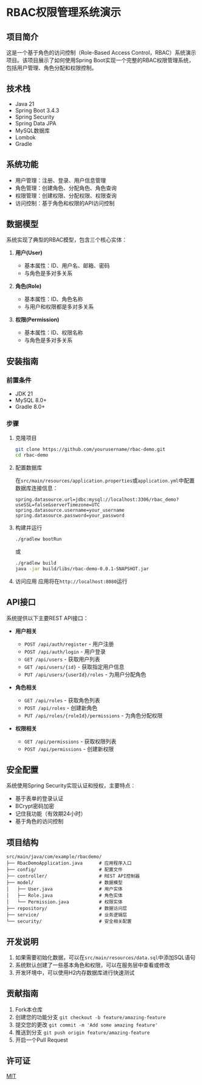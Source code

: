 # RBAC权限管理系统演示

## 项目简介

这是一个基于角色的访问控制（Role-Based Access Control，RBAC）系统演示项目。该项目展示了如何使用Spring Boot实现一个完整的RBAC权限管理系统，包括用户管理、角色分配和权限控制。

## 技术栈

- Java 21
- Spring Boot 3.4.3
- Spring Security
- Spring Data JPA
- MySQL数据库
- Lombok
- Gradle

## 系统功能

- 用户管理：注册、登录、用户信息管理
- 角色管理：创建角色、分配角色、角色查询
- 权限管理：创建权限、分配权限、权限查询
- 访问控制：基于角色和权限的API访问控制

## 数据模型

系统实现了典型的RBAC模型，包含三个核心实体：

1. **用户(User)**
   - 基本属性：ID、用户名、邮箱、密码
   - 与角色是多对多关系

2. **角色(Role)**
   - 基本属性：ID、角色名称
   - 与用户和权限都是多对多关系

3. **权限(Permission)**
   - 基本属性：ID、权限名称
   - 与角色是多对多关系

## 安装指南

### 前置条件

- JDK 21
- MySQL 8.0+
- Gradle 8.0+

### 步骤

1. 克隆项目

   ```bash
   git clone https://github.com/yourusername/rbac-demo.git
   cd rbac-demo
   ```

2. 配置数据库

   在`src/main/resources/application.properties`或`application.yml`中配置数据库连接信息：

   ```properties
   spring.datasource.url=jdbc:mysql://localhost:3306/rbac_demo?useSSL=false&serverTimezone=UTC
   spring.datasource.username=your_username
   spring.datasource.password=your_password
   ```

3. 构建并运行

   ```bash
   ./gradlew bootRun
   ```

   或

   ```bash
   ./gradlew build
   java -jar build/libs/rbac-demo-0.0.1-SNAPSHOT.jar
   ```

4. 访问应用
   应用将在`http://localhost:8080`运行

## API接口

系统提供以下主要REST API接口：

- **用户相关**
  - `POST /api/auth/register` - 用户注册
  - `POST /api/auth/login` - 用户登录
  - `GET /api/users` - 获取用户列表
  - `GET /api/users/{id}` - 获取指定用户信息
  - `PUT /api/users/{userId}/roles` - 为用户分配角色

- **角色相关**
  - `GET /api/roles` - 获取角色列表
  - `POST /api/roles` - 创建新角色
  - `PUT /api/roles/{roleId}/permissions` - 为角色分配权限

- **权限相关**
  - `GET /api/permissions` - 获取权限列表
  - `POST /api/permissions` - 创建新权限

## 安全配置

系统使用Spring Security实现认证和授权，主要特点：

- 基于表单的登录认证
- BCrypt密码加密
- 记住我功能（有效期24小时）
- 基于角色的访问控制

## 项目结构

```plaintext
src/main/java/com/example/rbacdemo/
├── RbacDemoApplication.java      # 应用程序入口
├── config/                       # 配置文件
├── controller/                   # REST API控制器
├── model/                        # 数据模型
│   ├── User.java                 # 用户实体
│   ├── Role.java                 # 角色实体
│   └── Permission.java           # 权限实体
├── repository/                   # 数据访问层
├── service/                      # 业务逻辑层
└── security/                     # 安全相关配置
```

## 开发说明

1. 如果需要初始化数据，可以在`src/main/resources/data.sql`中添加SQL语句
2. 系统默认创建了一些基本角色和权限，可以在服务层中查看或修改
3. 开发环境中，可以使用H2内存数据库进行快速测试

## 贡献指南

1. Fork本仓库
2. 创建您的功能分支 `git checkout -b feature/amazing-feature`
3. 提交您的更改 `git commit -m 'Add some amazing feature'`
4. 推送到分支 `git push origin feature/amazing-feature`
5. 开启一个Pull Request

## 许可证

[MIT](LICENSE)
